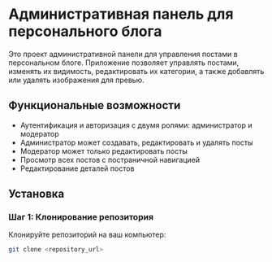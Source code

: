 # Административная панель для персонального блога

Это проект административной панели для управления постами в персональном блоге. Приложение позволяет управлять постами, изменять их видимость, редактировать их категории, а также добавлять или удалять изображения для превью.

## Функциональные возможности

- Аутентификация и авторизация с двумя ролями: администратор и модератор
- Администратор может создавать, редактировать и удалять посты
- Модератор может только редактировать посты
- Просмотр всех постов с постраничной навигацией
- Редактирование деталей постов

## Установка

### Шаг 1: Клонирование репозитория

Клонируйте репозиторий на ваш компьютер:

```sh
git clone <repository_url>
